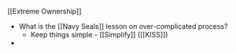 [[Extreme Ownership]]
* What is the [[Navy Seals]] lesson on over-complicated process?
	* Keep things simple - [[Simplify]] ([[KISS]])
* 
